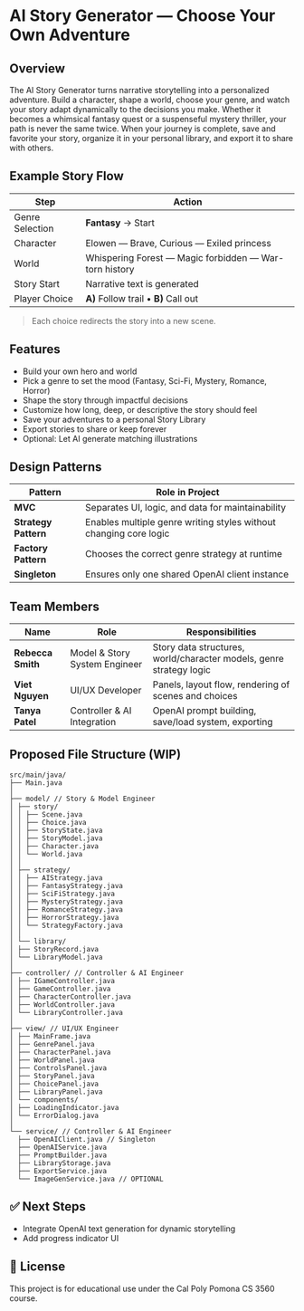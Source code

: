 # AI Story Generator — Choose Your Own Adventure  

## Overview
The AI Story Generator turns narrative storytelling into a personalized adventure. Build a character, shape a world, choose your genre, and watch your story adapt dynamically to the decisions you make. Whether it becomes a whimsical fantasy quest or a suspenseful mystery thriller, your path is never the same twice. When your journey is complete, save and favorite your story, organize it in your personal library, and export it to share with others.

## Example Story Flow

| Step | Action |
|------|--------|
| Genre Selection | **Fantasy** → Start |
| Character | Elowen — Brave, Curious — Exiled princess |
| World | Whispering Forest — Magic forbidden — War-torn history |
| Story Start | Narrative text is generated |
| Player Choice | **A)** Follow trail • **B)** Call out |

> Each choice redirects the story into a new scene.


## Features
- Build your own hero and world
- Pick a genre to set the mood (Fantasy, Sci-Fi, Mystery, Romance, Horror)
- Shape the story through impactful decisions
- Customize how long, deep, or descriptive the story should feel
- Save your adventures to a personal Story Library
- Export stories to share or keep forever
- Optional: Let AI generate matching illustrations



## Design Patterns

| Pattern | Role in Project |
|--------|-----------------|
| **MVC** | Separates UI, logic, and data for maintainability |
| **Strategy Pattern** | Enables multiple genre writing styles without changing core logic |
| **Factory Pattern** | Chooses the correct genre strategy at runtime |
| **Singleton** | Ensures only one shared OpenAI client instance |



## Team Members

| Name | Role | Responsibilities |
|------|------|----------------|
| **Rebecca Smith** | Model & Story System Engineer | Story data structures, world/character models, genre strategy logic |
| **Viet Nguyen** | UI/UX Developer | Panels, layout flow, rendering of scenes and choices |
| **Tanya Patel** | Controller & AI Integration | OpenAI prompt building, save/load system, exporting |


## Proposed File Structure (WIP)
```
src/main/java/
├── Main.java
│
├── model/ // Story & Model Engineer
│ ├── story/
│ │ ├── Scene.java
│ │ ├── Choice.java
│ │ ├── StoryState.java
│ │ ├── StoryModel.java
│ │ ├── Character.java
│ │ └── World.java
│ │
│ ├── strategy/
│ │ ├── AIStrategy.java
│ │ ├── FantasyStrategy.java
│ │ ├── SciFiStrategy.java
│ │ ├── MysteryStrategy.java
│ │ ├── RomanceStrategy.java
│ │ ├── HorrorStrategy.java
│ │ └── StrategyFactory.java
│ │
│ └── library/
│ ├── StoryRecord.java
│ └── LibraryModel.java
│
├── controller/ // Controller & AI Engineer
│ ├── IGameController.java
│ ├── GameController.java
│ ├── CharacterController.java
│ ├── WorldController.java
│ └── LibraryController.java
│
├── view/ // UI/UX Engineer
│ ├── MainFrame.java
│ ├── GenrePanel.java
│ ├── CharacterPanel.java
│ ├── WorldPanel.java
│ ├── ControlsPanel.java
│ ├── StoryPanel.java
│ ├── ChoicePanel.java
│ ├── LibraryPanel.java
│ └── components/
│ ├── LoadingIndicator.java
│ └── ErrorDialog.java
│
└── service/ // Controller & AI Engineer
  ├── OpenAIClient.java // Singleton
  ├── OpenAIService.java
  ├── PromptBuilder.java
  ├── LibraryStorage.java
  ├── ExportService.java
  └── ImageGenService.java // OPTIONAL

```

## ✅ Next Steps
- Integrate OpenAI text generation for dynamic storytelling
- Add progress indicator UI

## 📄 License
This project is for educational use under the Cal Poly Pomona CS 3560 course.

